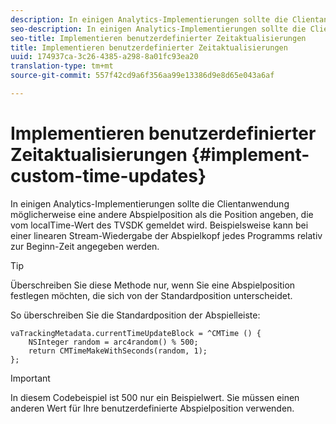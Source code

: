 ```yaml
---
description: In einigen Analytics-Implementierungen sollte die Clientanwendung möglicherweise eine andere Abspielposition als die Position angeben, die vom localTime-Wert des TVSDK gemeldet wird. Beispielsweise kann bei einer linearen Stream-Wiedergabe der Abspielkopf jedes Programms relativ zur Beginn-Zeit angegeben werden.
seo-description: In einigen Analytics-Implementierungen sollte die Clientanwendung möglicherweise eine andere Abspielposition als die Position angeben, die vom localTime-Wert des TVSDK gemeldet wird. Beispielsweise kann während der Wiedergabe eines linearen Streams der Abspielkopf jedes Programms relativ zur Beginn-Zeit angegeben werden.
seo-title: Implementieren benutzerdefinierter Zeitaktualisierungen
title: Implementieren benutzerdefinierter Zeitaktualisierungen
uuid: 174937ca-3c26-4385-a298-8a01fc93ea20
translation-type: tm+mt
source-git-commit: 557f42cd9a6f356aa99e13386d9e8d65e043a6af

---
```



# Implementieren benutzerdefinierter Zeitaktualisierungen {#implement-custom-time-updates}

In einigen Analytics-Implementierungen sollte die Clientanwendung möglicherweise eine andere Abspielposition als die Position angeben, die vom localTime-Wert des TVSDK gemeldet wird. Beispielsweise kann bei einer linearen Stream-Wiedergabe der Abspielkopf jedes Programms relativ zur Beginn-Zeit angegeben werden.

>[!TIP]
>
>Überschreiben Sie diese Methode nur, wenn Sie eine Abspielposition festlegen möchten, die sich von der Standardposition unterscheidet.

So überschreiben Sie die Standardposition der Abspielleiste:

```
vaTrackingMetadata.currentTimeUpdateBlock = ^CMTime () { 
    NSInteger random = arc4random() % 500;  
    return CMTimeMakeWithSeconds(random, 1); 
};
```

>[!IMPORTANT]
>
>In diesem Codebeispiel ist 500 nur ein Beispielwert. Sie müssen einen anderen Wert für Ihre benutzerdefinierte Abspielposition verwenden.